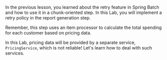 In the previous lesson, you learned about the retry feature in Spring Batch and how to use it in a chunk-oriented step. In this Lab, you will implement a retry policy in the report generation step.

Remember, this step uses an item processor to calculate the total spending for each customer based on pricing data.

In this Lab, pricing data will be provided by a separate service, `PricingService`, which is not reliable! Let's learn how to deal with such services.
